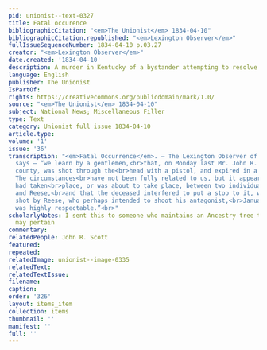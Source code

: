 ```yaml
---
pid: unionist--text-0327
title: Fatal occurence
bibliographicCitation: "<em>The Unionist</em> 1834-04-10"
bibliographicCitation.republished: "<em>Lexington Observer</em>"
fullIssueSequenceNumber: 1834-04-10 p.03.27
creator: "<em>Lexington Observer</em>"
date.created: '1834-04-10'
description: A murder in Kentucky of a bystander attempting to resolve a fight
language: English
publisher: The Unionist
IsPartOf: 
rights: https://creativecommons.org/publicdomain/mark/1.0/
source: "<em>The Unionist</em> 1834-04-10"
subject: National News; Miscellaneous Filler
type: Text
category: Unionist full issue 1834-04-10
article.type: 
volume: '1'
issue: '36'
transcription: "<em>Fatal Occurrence</em>. – The Lexington Observer of the 22d inst.
  says – “we learn by a gentlemen,<br>that, on Monday last Mr. John R. Scott of Jessamine
  county, was shot through the<br>head with a pistol, and expired in a few hours afterwards.
  The circumstances<br>have not been fully related to us, but it appears that a recontre
  had taken<br>place, or was about to take place, between two individuals, January
  and Reese,<br>and that the deceased interfered to put a stop to it, when he was<br>unintentionally
  shot by Reese, who perhaps intended to shoot his antagonist,<br>January. The deceased
  was highly respectable.”<br>"
scholarlyNotes: I sent this to someone who maintains an Ancestry tree to whom this
  may pertain
commentary: 
relatedPeople: John R. Scott
featured: 
repeated: 
relatedImage: unionist--image-0335
relatedText: 
relatedTextIssue: 
filename: 
caption: 
order: '326'
layout: items_item
collection: items
thumbnail: ''
manifest: ''
full: ''
---
```

